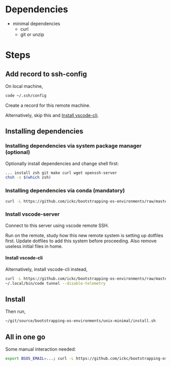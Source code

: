 # Dependencies

- minimal dependencies
    - curl
    - git or unzip

# Steps

## Add record to ssh-config

On local machine,

```sh
code ~/.ssh/config
```

Create a record for this remote machine.

Alternatively, skip this and [Install vscode-cli](#install-vscode-cli).

## Installing dependencies

### Installing dependencies via system package manager (optional)

Optionally install dependencies and change shell first:

```sh
... install zsh git make curl wget openssh-server
chsh -s $(which zsh)
```

### Installing dependencies via conda (mandatory)

```bash
curl -L https://github.com/ickc/bootstrapping-os-environments/raw/master/unix-minimal/bootstrap.sh | bash
```

### Install vscode-server

Connect to this server using vscode remote SSH.

Run on the remote, study how this new remote system is setting up dotfiles first. Update dotfiles to add this system before proceeding.
Also remove useless initial files in home.

#### Install vscode-cli

Alternatively, install vscode-cli instead,

```bash
curl -L https://github.com/ickc/bootstrapping-os-environments/raw/master/install/vscode_cli.sh | bash
~/.local/bin/code tunnel --disable-telemetry
```

## Install

Then run,

```sh
~/git/source/bootstrapping-os-environments/unix-minimal/install.sh
```

## All in one go

Some manual interaction needed:

```sh
export BSOS_EMAIL=...; curl -L https://github.com/ickc/bootstrapping-os-environments/raw/master/unix-minimal/bootstrap.sh | bash; curl -L https://github.com/ickc/bootstrapping-os-environments/raw/master/install/vscode_cli.sh | bash; ~/git/source/bootstrapping-os-environments/unix-minimal/install.sh; ~/.local/bin/code tunnel --disable-telemetry
```
